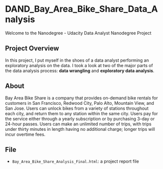 # DAND_Bay_Area_Bike_Share_Data_Analysis
Welcome to the Nanodegree - Udacity Data Analyst Nanodegree Project

## Project Overview
In this project, I put myself in the shoes of a data analyst performing an exploratory analysis on the data. I took a look at two of the major parts of the data analysis process: **data wrangling** and **exploratory data analysis**. 

## About
Bay Area Bike Share is a company that provides on-demand bike rentals for customers in San Francisco, Redwood City, Palo Alto, Mountain View, and San Jose. Users can unlock bikes from a variety of stations throughout each city, and return them to any station within the same city. Users pay for the service either through a yearly subscription or by purchasing 3-day or 24-hour passes. Users can make an unlimited number of trips, with trips under thirty minutes in length having no additional charge; longer trips will incur overtime fees.

## File
* `Bay_Area_Bike_Share_Analysis_Final.html`: a project report file
